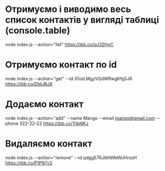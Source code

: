 # Отримуємо і виводимо весь список контактів у вигляді таблиці (console.table)
node index.js --action="list"
https://ibb.co/qJ32HyC

# Отримуємо контакт по id
node index.js --action="get" --id 05olLMgyVQdWRwgKfg5J6
https://ibb.co/DtdJBJX

# Додаємо контакт
node index.js --action="add" --name Mango --email mango@gmail.com --phone 322-22-22
https://ibb.co/Yjbj6KJ

# Видаляємо контакт
node index.js --action="remove" --id qdggE76Jtbfd9eWJHrssH
https://ibb.co/P1P97v3